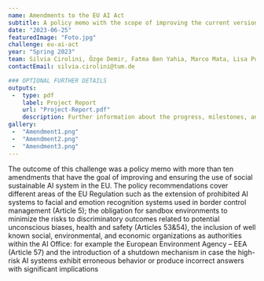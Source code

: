 ```yaml
---
name: Amendments to the EU AI Act
subtitle: A policy memo with the scope of improving the current version of the EU AI Act in a social sustainability framework.
date: "2023-06-25"
featuredImage: "Foto.jpg"
challenge: eu-ai-act
year: "Spring 2023"
team: Silvia Cirolini, Özge Demir, Fatma Ben Yahia, Marco Mata, Lisa Putter
contactEmail: silvia.cirolini@tum.de

### OPTIONAL FURTHER DETAILS
outputs:
 -  type: pdf
    label: Project Report
    url: "Project-Report.pdf"
    description: Further information about the progress, milestones, and roadblocks.
gallery:
 -  "Amendment1.png"
 -  "Amendment2.png"
 -  "Amendment3.png"
---
```


The outcome of this challenge was a policy memo with more than ten amendments that 
have the goal of improving and ensuring the use of social sustainable AI system in the 
EU. The policy recommendations cover different areas of the EU Regulation such as the 
extension of prohibited AI systems to facial and emotion recognition systems used in
border control management (Article 5); the obligation for sandbox environments to 
minimize the risks to discriminatory outcomes related to potential unconscious biases, 
health and safety (Articles 53&54), the inclusion of well known social, environmental, and 
economic organizations as authorities within the AI Office: for example the European 
Environment Agency – EEA (Article 57) and the introduction of a shutdown mechanism 
in case the high-risk AI systems exhibit erroneous behavior or produce incorrect answers 
with significant implications